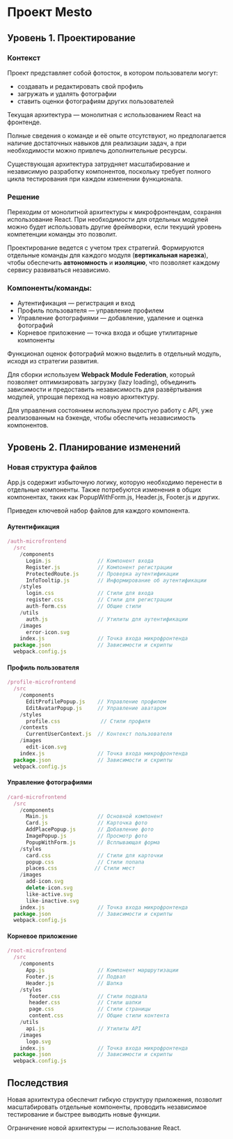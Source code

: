 # Проект Mesto

## Уровень 1. Проектирование

### Контекст

Проект представляет собой фотосток, в котором пользователи могут:

* создавать и редактировать свой профиль
* загружать и удалять фотографии
* ставить оценки фотографиям других пользователей

Текущая архитектура — монолитная с использованием React на фронтенде.

Полные сведения о команде и её опыте отсутствуют, но предполагается наличие достаточных навыков для реализации задач, а при необходимости можно привлечь дополнительные ресурсы.

Существующая архитектура затрудняет масштабирование и независимую разработку компонентов, поскольку требует полного цикла тестирования при каждом изменении функционала.

### Решение

Переходим от монолитной архитектуры к микрофронтендам, сохраняя использование React. При необходимости для отдельных модулей можно будет использовать другие фреймворки, если текущий уровень компетенции команды это позволит.

Проектирование ведется с учетом трех стратегий. Формируются отдельные команды для каждого модуля (**вертикальная нарезка**), чтобы обеспечить **автономность** и **изоляцию**, что позволяет каждому сервису развиваться независимо.

### Компоненты/команды:

* Аутентификация — регистрация и вход
* Профиль пользователя — управление профилем
* Управление фотографиями — добавление, удаление и оценка фотографий
* Корневое приложение — точка входа и общие утилитарные компоненты

Функционал оценок фотографий можно выделить в отдельный модуль, исходя из стратегии развития.

Для сборки используем **Webpack Module Federation**, который позволяет оптимизировать загрузку (lazy loading), объединить зависимости и предоставить независимость для развёртывания модулей, упрощая переход на новую архитектуру.

Для управления состоянием используем простую работу с API, уже реализованным на бэкенде, чтобы обеспечить независимость компонентов.

## Уровень 2. Планирование изменений

### Новая структура файлов

App.js содержит избыточную логику, которую необходимо перенести в отдельные компоненты. Также потребуются изменения в общих компонентах, таких как PopupWithForm.js, Header.js, Footer.js и других.

Приведен ключевой набор файлов для каждого компонента.

#### Аутентификация

```jsx
/auth-microfrontend
  /src
    /components
      Login.js               // Компонент входа
      Register.js            // Компонент регистрации
      ProtectedRoute.js      // Проверка аутентификации
      InfoTooltip.js         // Информирование об аутентификации
    /styles
      login.css              // Стили для входа
      register.css           // Стили для регистрации
      auth-form.css          // Общие стили
    /utils
      auth.js                // Утилиты для аутентификации
    /images
      error-icon.svg
    index.js                 // Точка входа микрофронтенда
  package.json               // Зависимости и скрипты
  webpack.config.js
```

#### Профиль пользователя

```jsx
/profile-microfrontend
  /src
    /components
      EditProfilePopup.js    // Управление профилем
      EditAvatarPopup.js     // Управление аватаром
    /styles
      profile.css             // Стили профиля
    /contexts
      CurrentUserContext.js  // Контекст пользователя
    /images
      edit-icon.svg
    index.js                 // Точка входа микрофронтенда
  package.json               // Зависимости и скрипты
  webpack.config.js
```

#### Управление фотографиями

```jsx
/card-microfrontend
  /src
    /components
      Main.js                // Основной компонент
      Card.js                // Карточка фото
      AddPlacePopup.js       // Добавление фото
      ImagePopup.js          // Просмотр фото
      PopupWithForm.js       // Всплывающая форма
    /styles
      card.css               // Стили для карточки
      popup.css              // Стили попапа
      places.css            // Стили мест
    /images
      add-icon.svg
      delete-icon.svg
      like-active.svg
      like-inactive.svg
    index.js                 // Точка входа микрофронтенда
  package.json               // Зависимости и скрипты
  webpack.config.js
```

#### Корневое приложение

```jsx
/root-microfrontend
  /src
    /components
      App.js                 // Компонент маршрутизации
      Footer.js              // Подвал
      Header.js              // Шапка
    /styles
       footer.css            // Стили подвала
       header.css            // Стили шапки
       page.css              // Стили страницы
       content.css           // Общие стили контента
    /utils
      api.js                 // Утилиты API
    /images
      logo.svg
    index.js                 // Точка входа микрофронтенда
  package.json               // Зависимости и скрипты
  webpack.config.js
```

## Последствия

Новая архитектура обеспечит гибкую структуру приложения, позволит масштабировать отдельные компоненты, проводить независимое тестирование и быстрее выводить новые функции.

Ограничение новой архитектуры — использование React.

